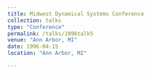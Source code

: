 ```yaml
---
title: Midwest Dynamical Systems Conference
collection: talks
type: "Conference" 
permalink: /talks/1996talk5
venue: "Ann Arbor, MI"
date: 1996-04-15
location: "Ann Arbor, MI"

---
```


